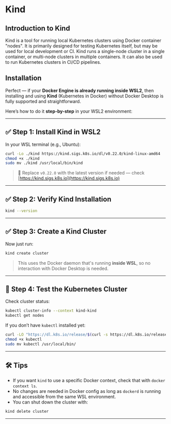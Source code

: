 # Kind

## Introduction to Kind
Kind is a tool for running local Kubernetes clusters using Docker container "nodes". It is primarily designed for testing Kubernetes itself, but may be used for local development or CI. Kind runs a single-node cluster in a single container, or multi-node clusters in multiple containers. It can also be used to run Kubernetes clusters in CI/CD pipelines.

## Installation

Perfect — if your **Docker Engine is already running inside WSL2**, then installing and using **Kind** (Kubernetes in Docker) without Docker Desktop is fully supported and straightforward.

Here’s how to do it **step-by-step** in your WSL2 environment:

---

## ✅ Step 1: Install Kind in WSL2

In your WSL terminal (e.g., Ubuntu):

```bash
curl -Lo ./kind https://kind.sigs.k8s.io/dl/v0.22.0/kind-linux-amd64
chmod +x ./kind
sudo mv ./kind /usr/local/bin/kind
```

> 📌 Replace `v0.22.0` with the latest version if needed — check [https://kind.sigs.k8s.io](https://kind.sigs.k8s.io)

---

## ✅ Step 2: Verify Kind Installation

```bash
kind --version
```

---

## ✅ Step 3: Create a Kind Cluster

Now just run:

```bash
kind create cluster
```

> This uses the Docker daemon that's running **inside WSL**, so no interaction with Docker Desktop is needed.

---

## 🧪 Step 4: Test the Kubernetes Cluster

Check cluster status:

```bash
kubectl cluster-info --context kind-kind
kubectl get nodes
```

If you don’t have `kubectl` installed yet:

```bash
curl -LO "https://dl.k8s.io/release/$(curl -s https://dl.k8s.io/release/stable.txt)/bin/linux/amd64/kubectl"
chmod +x kubectl
sudo mv kubectl /usr/local/bin/
```

---

## 🛠 Tips

* If you want `kind` to use a specific Docker context, check that with `docker context ls`.
* No changes are needed in Docker config as long as `dockerd` is running and accessible from the same WSL environment.
* You can shut down the cluster with:

```bash
kind delete cluster
```

---

